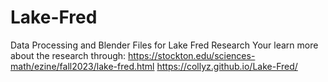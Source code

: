 # Lake-Fred

Data Processing and Blender Files for Lake Fred Research
Your learn more about the research through: https://stockton.edu/sciences-math/ezine/fall2023/lake-fred.html  https://collyz.github.io/Lake-Fred/
